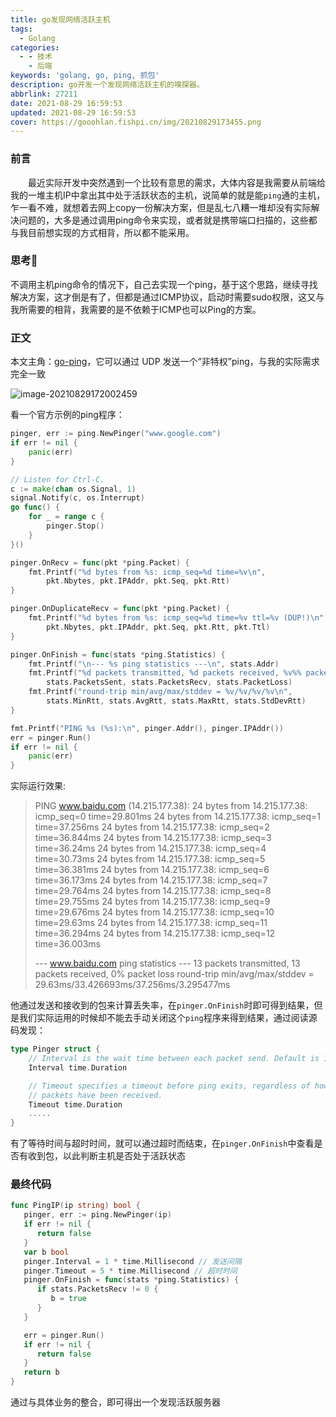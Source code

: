 ```yaml
---
title: go发现网络活跃主机
tags:
  - Golang
categories:
  - - 技术
    - 后端
keywords: 'golang, go, ping, 抓包'
description: go开发一个发现网络活跃主机的嗅探器。
abbrlink: 27211
date: 2021-08-29 16:59:53
updated: 2021-08-29 16:59:53
cover: https://gooohlan.fishpi.cn/img/20210829173455.png
---
```


### 前言

&emsp;&emsp;最近实际开发中突然遇到一个比较有意思的需求，大体内容是我需要从前端给我的一堆主机IP中拿出其中处于活跃状态的主机，说简单的就是能`ping`通的主机，乍一看不难，就想着去网上copy一份解决方案，但是乱七八糟一堆却没有实际解决问题的，大多是通过调用ping命令来实现，或者就是携带端口扫描的，这些都与我目前想实现的方式相背，所以都不能采用。

### 思考🤔

不调用主机ping命令的情况下，自己去实现一个ping，基于这个思路，继续寻找解决方案，这才倒是有了，但都是通过ICMP协议，启动时需要sudo权限，这又与我所需要的相背，我需要的是不依赖于ICMP也可以Ping的方案。

### 正文

本文主角：[go-ping](https://github.com/go-ping/ping)，它可以通过 UDP 发送一个“非特权”ping，与我的实际需求完全一致

![image-20210829172002459](https://gooohlan.fishpi.cn/img/20210829172002.png)

看一个官方示例的ping程序：

```go
pinger, err := ping.NewPinger("www.google.com")
if err != nil {
	panic(err)
}

// Listen for Ctrl-C.
c := make(chan os.Signal, 1)
signal.Notify(c, os.Interrupt)
go func() {
	for _ = range c {
		pinger.Stop()
	}
}()

pinger.OnRecv = func(pkt *ping.Packet) {
	fmt.Printf("%d bytes from %s: icmp_seq=%d time=%v\n",
		pkt.Nbytes, pkt.IPAddr, pkt.Seq, pkt.Rtt)
}

pinger.OnDuplicateRecv = func(pkt *ping.Packet) {
	fmt.Printf("%d bytes from %s: icmp_seq=%d time=%v ttl=%v (DUP!)\n",
		pkt.Nbytes, pkt.IPAddr, pkt.Seq, pkt.Rtt, pkt.Ttl)
}

pinger.OnFinish = func(stats *ping.Statistics) {
	fmt.Printf("\n--- %s ping statistics ---\n", stats.Addr)
	fmt.Printf("%d packets transmitted, %d packets received, %v%% packet loss\n",
		stats.PacketsSent, stats.PacketsRecv, stats.PacketLoss)
	fmt.Printf("round-trip min/avg/max/stddev = %v/%v/%v/%v\n",
		stats.MinRtt, stats.AvgRtt, stats.MaxRtt, stats.StdDevRtt)
}

fmt.Printf("PING %s (%s):\n", pinger.Addr(), pinger.IPAddr())
err = pinger.Run()
if err != nil {
	panic(err)
}
```

实际运行效果:

> PING www.baidu.com (14.215.177.38):
> 24 bytes from 14.215.177.38: icmp_seq=0 time=29.801ms
> 24 bytes from 14.215.177.38: icmp_seq=1 time=37.256ms
> 24 bytes from 14.215.177.38: icmp_seq=2 time=36.844ms
> 24 bytes from 14.215.177.38: icmp_seq=3 time=36.24ms
> 24 bytes from 14.215.177.38: icmp_seq=4 time=30.73ms
> 24 bytes from 14.215.177.38: icmp_seq=5 time=36.381ms
> 24 bytes from 14.215.177.38: icmp_seq=6 time=36.173ms
> 24 bytes from 14.215.177.38: icmp_seq=7 time=29.764ms
> 24 bytes from 14.215.177.38: icmp_seq=8 time=29.755ms
> 24 bytes from 14.215.177.38: icmp_seq=9 time=29.676ms
> 24 bytes from 14.215.177.38: icmp_seq=10 time=29.63ms
> 24 bytes from 14.215.177.38: icmp_seq=11 time=36.294ms
> 24 bytes from 14.215.177.38: icmp_seq=12 time=36.003ms
>
> --- www.baidu.com ping statistics ---
> 13 packets transmitted, 13 packets received, 0% packet loss
> round-trip min/avg/max/stddev = 29.63ms/33.426693ms/37.256ms/3.295477ms

他通过发送和接收到的包来计算丢失率，在`pinger.OnFinish`时即可得到结果，但是我们实际运用的时候却不能去手动关闭这个`ping`程序来得到结果，通过阅读源码发现：

```go
type Pinger struct {
	// Interval is the wait time between each packet send. Default is 1s.
	Interval time.Duration

	// Timeout specifies a timeout before ping exits, regardless of how many
	// packets have been received.
	Timeout time.Duration
    .....
}
```

有了等待时间与超时时间，就可以通过超时而结束，在`pinger.OnFinish`中查看是否有收到包，以此判断主机是否处于活跃状态

### 最终代码

```go
func PingIP(ip string) bool {
   pinger, err := ping.NewPinger(ip)
   if err != nil {
      return false
   }
   var b bool
   pinger.Interval = 1 * time.Millisecond // 发送间隔
   pinger.Timeout = 5 * time.Millisecond // 超时时间
   pinger.OnFinish = func(stats *ping.Statistics) {
      if stats.PacketsRecv != 0 {
         b = true
      }
   }

   err = pinger.Run()
   if err != nil {
      return false
   }
   return b
}
```

通过与具体业务的整合，即可得出一个发现活跃服务器
